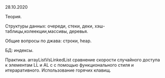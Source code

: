 28.10.2020

Теория.

Структуры данных: очереди, стеки, деки, хэш-таблицы,колеекции,массивы, деревья.

Общие вопросы по джава: строки, heap.

БД: индексы.

Практика.
arrayListVsLinkedList сравнение скорости случайного доступа к элементам LL и AL c с помощью функционального стиля и итераративного.
Использование горячих клавищ.


